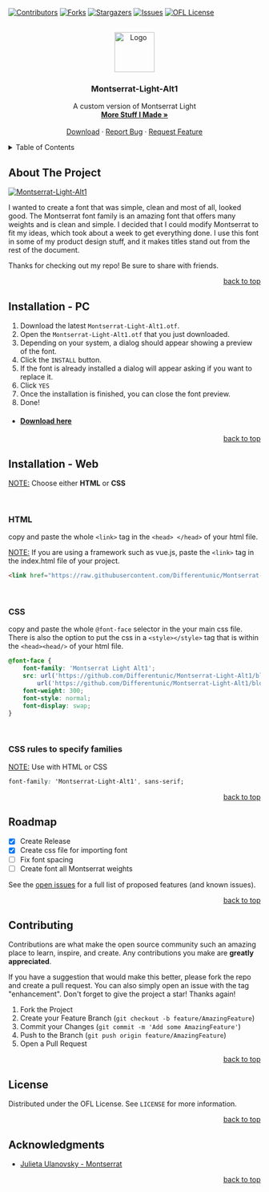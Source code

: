 <div id="top"></div>


[![Contributors][contributors-shield]][contributors-url]
[![Forks][forks-shield]][forks-url]
[![Stargazers][stars-shield]][stars-url]
[![Issues][issues-shield]][issues-url]
[![OFL License][license-shield]][license-url]

<!-- PROJECT LOGO -->
<br />
<div align="center">
  <a href="https://github.com/Differentunic/Montserrat-Light-Alt1">
    <img src="https://avatars.githubusercontent.com/u/66045103?v=4" alt="Logo" width="80" height="80">
  </a>

  <h3 align="center">Montserrat-Light-Alt1</h3>

  <p align="center">
    A custom version of Montserrat Light
    <br />
    <a href="https://github.com/Differentunic?tab=repositories"><strong>More Stuff I Made »</strong></a>
    <br />
    <br />
    <a href="https://github.com/Differentunic/Montserrat-Light-Alt1/releases/latest">Download</a>
    ·
    <a href="https://github.com/Differentunic/Montserrat-Light-Alt1/issues">Report Bug</a>
    ·
    <a href="https://github.com/Differentunic/Montserrat-Light-Alt1/issues">Request Feature</a>
  </p>
</div>



<!-- TABLE OF CONTENTS -->
<details>
  <summary>Table of Contents</summary>
  <ol>
    <li><a href="#about-the-project">About The Project</a></li>
    <li><a href="#installation---pc">Installation - PC</a></li>
    <li><a href="#installation---web">Installation - Web</a></li>
    <li><a href="#roadmap">Roadmap</a></li>
    <li><a href="#contributing">Contributing</a></li>
    <li><a href="#license">License</a></li>
    <li><a href="#acknowledgments">Acknowledgments</a></li>
  </ol>
</details>



<!-- ABOUT THE PROJECT -->
## About The Project

[![Montserrat-Light-Alt1][product-screenshot]](https://user-images.githubusercontent.com/66045103/153519240-838ffe47-cf08-46e9-af5a-eb1d00000c2b.png)

I wanted to create a font that was simple, clean and most of all, looked good. The Montserrat font family is an amazing font that offers many weights and is clean and simple. I decided that I could modify Montserrat to fit my ideas, which took about a week to get everything done. I use this font in some of my product design stuff, and it makes titles stand out from the rest of the document.

Thanks for checking out my repo! Be sure to share with friends.

<p align="right"><a href="#top">back to top</a></p>


<!-- Installation For PC -->
## Installation - PC

1. Download the latest `Montserrat-Light-Alt1.otf`. 
2. Open the `Montserrat-Light-Alt1.otf` that you just downloaded.  
3. Depending on your system, a dialog should appear showing a preview of the font.  
4. Click the `INSTALL` button.  
5. If the font is already installed a dialog will appear asking if you want to replace it.   
6. Click `YES`  
7. Once the installation is finished, you can close the font preview.  
8. Done!  


* #### [Download here](https://github.com/Differentunic/Montserrat-Light-Alt1/releases/latest/Montserrat-Light-Alt1.otf) 

<p align="right"><a href="#top">back to top</a></p>


<!-- Installation For Web -->
## Installation - Web

<ins>NOTE:</ins> Choose either **HTML** or **CSS**

<br />

### HTML
copy and paste the whole `<link>` tag in the `<head> </head>` of your html file.  

<ins>NOTE:</ins> If you are using a framework such as vue.js, paste the `<link>` tag in the index.html file of your project.
```html
<link href="https://raw.githubusercontent.com/Differentunic/Montserrat-Light-Alt1/main/import.css" rel="stylesheet">
```

<br />

### CSS
copy and paste the whole ```@font-face``` selector in the your main css file.  There is also the option to put the css in a `<style></style>` tag that is within the `<head><head/>` of your html file.
```css
@font-face {
    font-family: 'Montserrat Light Alt1';
    src: url('https://github.com/Differentunic/Montserrat-Light-Alt1/blob/Web-Font-Fix/Montserrat-Light-Alt1.woff2?raw=true') format('woff2'),
        url('https://github.com/Differentunic/Montserrat-Light-Alt1/blob/Web-Font-Fix/Montserrat-Light-Alt1.woff?raw=true') format('woff');
    font-weight: 300;
    font-style: normal;
    font-display: swap;
}
```

<br />

### CSS rules to specify families 
<ins>NOTE:</ins> Use with HTML or CSS
```css
font-family: 'Montserrat-Light-Alt1', sans-serif;
```

<p align="right"><a href="#top">back to top</a></p>



<!-- ROADMAP -->
## Roadmap

- [x] Create Release
- [x] Create css file for importing font
- [ ] Fix font spacing
- [ ] Create font all Montserrat weights

See the [open issues](https://github.com/Differentunic/Montserrat-Light-Alt/issues) for a full list of proposed features (and known issues).

<p align="right"><a href="#top">back to top</a></p>



<!-- CONTRIBUTING -->
## Contributing

Contributions are what make the open source community such an amazing place to learn, inspire, and create. Any contributions you make are **greatly appreciated**.

If you have a suggestion that would make this better, please fork the repo and create a pull request. You can also simply open an issue with the tag "enhancement".
Don't forget to give the project a star! Thanks again!

1. Fork the Project
2. Create your Feature Branch (`git checkout -b feature/AmazingFeature`)
3. Commit your Changes (`git commit -m 'Add some AmazingFeature'`)
4. Push to the Branch (`git push origin feature/AmazingFeature`)
5. Open a Pull Request

<p align="right"><a href="#top">back to top</a></p>



<!-- LICENSE -->
## License

Distributed under the OFL License. See `LICENSE` for more information.

<p align="right"><a href="#top">back to top</a></p>



<!-- ACKNOWLEDGMENTS -->
## Acknowledgments

* [Julieta Ulanovsky - Montserrat](https://github.com/JulietaUla/Montserrat)

<p align="right"><a href="#top">back to top</a></p>



<!-- MARKDOWN LINKS & IMAGES -->
<!-- https://www.markdownguide.org/basic-syntax/#reference-style-links -->
[contributors-shield]: https://img.shields.io/github/contributors/Differentunic/Montserrat-Light-Alt1.svg?style=for-the-badge
[contributors-url]: https://github.com/Differentunic/Montserrat-Light-Alt1/graphs/contributors
[forks-shield]: https://img.shields.io/github/forks/Differentunic/Montserrat-Light-Alt1.svg?style=for-the-badge
[forks-url]: https://github.com/Differentunic/Montserrat-Light-Alt1/network/members
[stars-shield]: https://img.shields.io/github/stars/Differentunic/Montserrat-Light-Alt1.svg?style=for-the-badge
[stars-url]: https://github.com/Differentunic/Montserrat-Light-Alt1/stargazers
[issues-shield]: https://img.shields.io/github/issues/Differentunic/Montserrat-Light-Alt1.svg?style=for-the-badge
[issues-url]: https://github.com/Differentunic/Montserrat-Light-Alt1/issues
[license-shield]: https://img.shields.io/github/license/Differentunic/Montserrat-Light-Alt1.svg?style=for-the-badge
[license-url]: https://github.com/Differentunic/Montserrat-Light-Alt1/blob/main/LICENCE
[product-screenshot]: https://user-images.githubusercontent.com/66045103/153519240-838ffe47-cf08-46e9-af5a-eb1d00000c2b.png
